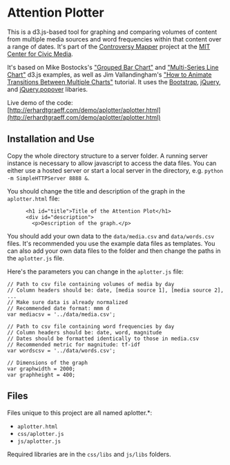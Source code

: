 Attention Plotter
=================

This is a d3.js-based tool for graphing and comparing volumes of content 
from multiple media sources and word frequencies within that content over 
a range of dates. It's part of the [Controversy Mapper](http://civic.mit.edu/controversy-mapper) project at the
[MIT Center for Civic Media](http://civic.mit.edu).

It's based on Mike Bostocks's ["Grouped Bar Chart"](http://bl.ocks.org/mbostock/3887051) and ["Multi-Series Line Chart"](http://bl.ocks.org/mbostock/3884955) 
d3.js examples, as well as Jim Vallandingham's 
["How to Animate Transitions Between Multiple Charts"](http://flowingdata.com/2013/01/17/how-to-animate-transitions-between-multiple-charts/) tutorial. It uses the [Bootstrap](http://twitter.github.io/bootstrap/), [jQuery](jquery.com), and [jQuery.popover](https://github.com/klaas4/jQuery.popover) libaries.

Live demo of the code: [http://erhardtgraeff.com/demo/aplotter/aplotter.html](http://erhardtgraeff.com/demo/aplotter/aplotter.html)

Installation and Use
--------------------

Copy the whole directory structure to a server folder. A running server 
instance is necessary to allow javascript to access the data files. You 
can either use a hosted server or start a local server in the directory, 
e.g. `python -m SimpleHTTPServer 8888 &`.

You should change the title and description of the graph in the 
`aplotter.html` file:
```
      <h1 id="title">Title of the Attention Plot</h1>
      <div id="description">
        <p>Description of the graph.</p>
```

You should add your own data to the `data/media.csv` and `data/words.csv`
files. It's recommended you use the example data files as templates. You 
can also add your own data files to the folder and then change the paths
in the `aplotter.js` file.

Here's the parameters you can change in the `aplotter.js` file:
```
// Path to csv file containing volumes of media by day
// Column headers should be: date, [media source 1], [media source 2], ...
// Make sure data is already normalized
// Recommended date format: mmm d
var mediacsv = '../data/media.csv';

// Path to csv file containing word frequencies by day
// Column headers should be: date, word, magnitude
// Dates should be formatted identically to those in media.csv
// Recommended metric for magnitude: tf-idf
var wordscsv = '../data/words.csv';

// Dimensions of the graph
var graphwidth = 2000;
var graphheight = 400;
```

Files
-----

Files unique to this project are all named aplotter.*:
* `aplotter.html`
* `css/aplotter.js`
* `js/aplotter.js`

Required libraries are in the `css/libs` and `js/libs` folders.